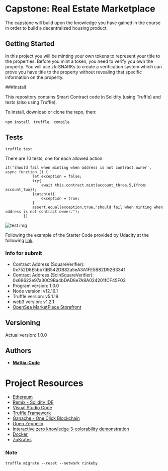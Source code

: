 # Capstone: Real Estate Marketplace

The capstone will build upon the knowledge you have gained in the course in order to build a decentralized housing product. 

## Getting Started

In this project you will be minting your own tokens to represent your title to the properties. Before you mint a token, you need to verify you own the property. You will use zk-SNARKs to create a verification system which can prove you have title to the property without revealing that specific information on the property.

###Install

This repository contains Smart Contract code in Solidity (using Truffle) and tests (also using Truffle).

To install, download or clone the repo, then:

```npm install ``` ```truffle  compile ```

## Tests
```
truffle test
```

There are 10 tests, one for each allowed action.

```
it('should fail when minting when address is not contract owner', async function () {
            let exception = false;
            try{
                await this.contract.mint(account_three,5,{from: account_two});
            }catch(e){
                exception = true;
            }
            assert.equal(exception,true,"should fail when minting when address is not contract owner.");
        })
```

![test img](test.png)

Following the example of the Starter Code provided by Udacity at the following [link](https://github.com/udacity/Blockchain-Capstone).

### Info for submit

* Contract Address (SquareVerifier): 0x752D8E5bb7dB542DB82a5eA3A1FE5B82D92B334f
* Contract Address (SolnSquareVerifier): 0x69622e97a30C9Ba4bDAD8e7A8A024201fCF45F03 
* Program version: 1.0.0
* Node version: v12.16.1
* Truffle version: v5.1.19
* web3 version: v1.2.1
* [OpenSea MarketPlace Storefront](https://rinkeby.opensea.io/assets/startoken-v2)

## Versioning

Actual version: 1.0.0

## Authors

* **[Mattia-Code](https://github.com/Mattia-code)**

# Project Resources

* [Ethereum](https://www.ethereum.org/)
* [Remix - Solidity IDE](https://remix.ethereum.org/)
* [Visual Studio Code](https://code.visualstudio.com/)
* [Truffle Framework](https://truffleframework.com/)
* [Ganache - One Click Blockchain](https://truffleframework.com/ganache)
* [Open Zeppelin ](https://openzeppelin.org/)
* [Interactive zero knowledge 3-colorability demonstration](http://web.mit.edu/~ezyang/Public/graph/svg.html)
* [Docker](https://docs.docker.com/install/)
* [ZoKrates](https://github.com/Zokrates/ZoKrates)

### Note

```
truffle migrate --reset --network rinkeby
```

